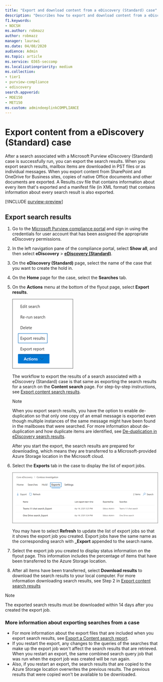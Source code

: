 ```yaml
---
title: "Export and download content from a eDiscovery (Standard) case"
description: "Describes how to export and download content from a eDiscovery (Standard) case in Microsoft 365."
f1.keywords:
- NOCSH
ms.author: robmazz
author: robmazz
manager: laurawi
ms.date: 04/08/2020
audience: Admin
ms.topic: article
ms.service: O365-seccomp
ms.localizationpriority: medium
ms.collection:
- tier1
- purview-compliance
- ediscovery
search.appverid: 
- MOE150
- MET150
ms.custom: admindeeplinkCOMPLIANCE
---
```


# Export content from a eDiscovery (Standard) case

After a search associated with a Microsoft Purview eDiscovery (Standard) case is successfully run, you can export the search results. When you export search results, mailbox items are downloaded in PST files or as individual messages. When you export content from SharePoint and OneDrive for Business sites, copies of native Office documents and other documents are exported. A Results.csv file that contains information about every item that's exported and a manifest file (in XML format) that contains information about every search result is also exported.
  
[!INCLUDE [purview-preview](../includes/purview-preview.md)]

## Export search results

1. Go to the <a href="https://go.microsoft.com/fwlink/p/?linkid=2077149" target="_blank">Microsoft Purview compliance portal</a> and sign in using the credentials for user account that has been assigned the appropriate eDiscovery permissions.

2. In the left navigation pane of the compliance portal, select **Show all**, and then select **eDiscovery** > <a href="https://go.microsoft.com/fwlink/p/?linkid=2174007" target="_blank">**eDiscovery (Standard)**</a>.

3. On the **eDiscovery (Standard)** page, select the name of the case that you want to create the hold in.

4. On the **Home** page for the case, select the **Searches** tab.

5. On the **Actions** menu at the bottom of the flyout page, select **Export results**.

   ![Export results option in Actions menu.](../media/ActionMenuExportResults.png)

   The workflow to export the results of a search associated with a eDiscovery (Standard) case is that same as exporting the search results for a search on the **Content search** page. For step-by-step instructions, see [Export content search results](export-search-results.md).

   > [!NOTE]
   > When you export search results, you have the option to enable de-duplication so that only one copy of an email message is exported even though multiple instances of the same message might have been found in the mailboxes that were searched. For more information about de-duplication and how duplicate items are identified, see [De-duplication in eDiscovery search results](ediscovery-de-duplication-in-search-results.md).

   After you start the export, the search results are prepared for downloading, which means they are transferred to a Microsoft-provided Azure Storage location in the Microsoft cloud.
  
6. Select the **Exports** tab in the case to display the list of export jobs.
  
   ![Export jobs on the Export tab in eDiscovery (Standard) case.](../media/CoreeDiscoveryExport.png)

   You may have to select **Refresh** to update the list of export jobs so that it shows the export job you created. Export jobs have the same name as the corresponding search with **_Export** appended to the search name.

7. Select the export job you created to display status information on the flyout page. This information includes the percentage of items that have been transferred to the Azure Storage location.

8. After all items have been transferred, select **Download results** to download the search results to your local computer. For more information downloading search results, see Step 2 in [Export content search results](export-search-results.md#step-2-download-the-search-results)

> [!NOTE]
> The exported search results must be downloaded within 14 days after you created the export job.

### More information about exporting searches from a case

- For more information about the export files that are included when you export search results, see [Export a Content search report](ediscovery-export-a-content-search-report.md#whats-included-in-the-report).
- If you restart the export, any changes to the queries of the searches that make up the export job won't affect the search results that are retrieved. When you restart an export, the same combined search query job that was run when the export job was created will be run again.
- Also, if you restart an export, the search results that are copied to the Azure Storage location overwrites the previous results. The previous results that were copied won't be available to be downloaded.
